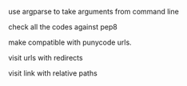 use argparse to take arguments from command line


check all the codes against pep8


make compatible with punycode urls.


visit urls with redirects

visit link with relative paths
